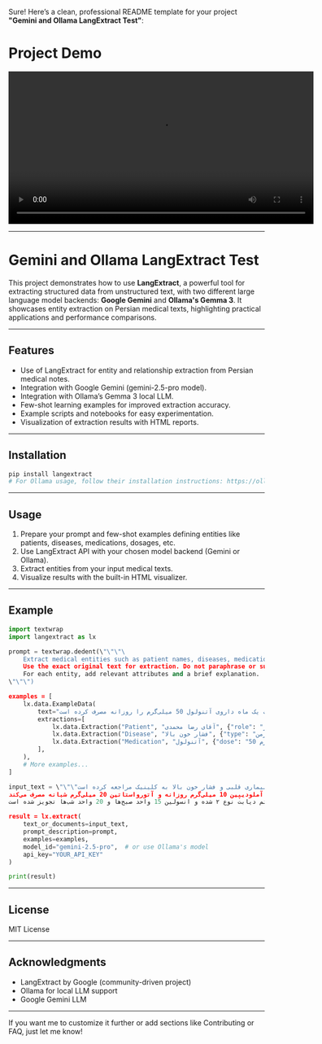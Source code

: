 Sure! Here’s a clean, professional README template for your project **"Gemini and Ollama LangExtract Test"**:

# Project Demo

<video width="600" controls>
  <source src="./demo.mp4" type="video/mp4">
  Your browser does not support the video tag.
</video>

---

# Gemini and Ollama LangExtract Test

This project demonstrates how to use **LangExtract**, a powerful tool for extracting structured data from unstructured text, with two different large language model backends: **Google Gemini** and **Ollama's Gemma 3**. It showcases entity extraction on Persian medical texts, highlighting practical applications and performance comparisons.

---

## Features

* Use of LangExtract for entity and relationship extraction from Persian medical notes.
* Integration with Google Gemini (gemini-2.5-pro model).
* Integration with Ollama’s Gemma 3 local LLM.
* Few-shot learning examples for improved extraction accuracy.
* Example scripts and notebooks for easy experimentation.
* Visualization of extraction results with HTML reports.

---

## Installation

```bash
pip install langextract
# For Ollama usage, follow their installation instructions: https://ollama.com/docs
```

---

## Usage

1. Prepare your prompt and few-shot examples defining entities like patients, diseases, medications, dosages, etc.
2. Use LangExtract API with your chosen model backend (Gemini or Ollama).
3. Extract entities from your input medical texts.
4. Visualize results with the built-in HTML visualizer.

---

## Example

```python
import textwrap
import langextract as lx

prompt = textwrap.dedent(\"\"\"\
    Extract medical entities such as patient names, diseases, medications, dosages, and treatment relationships.
    Use the exact original text for extraction. Do not paraphrase or summarize.
    For each entity, add relevant attributes and a brief explanation.
\"\"\")

examples = [
    lx.data.ExampleData(
        text="بیمار آقای رضا محمدی با سابقه فشار خون بالا، به مدت یک ماه داروی آتنولول 50 میلی‌گرم را روزانه مصرف کرده است.",
        extractions=[
            lx.data.Extraction("Patient", "آقای رضا محمدی", {"role": "بیمار"}),
            lx.data.Extraction("Disease", "فشار خون بالا", {"type": "مزمن"}),
            lx.data.Extraction("Medication", "آتنولول", {"dose": "50 میلی‌گرم", "duration": "یک ماه", "frequency": "روزانه"}),
        ],
    ),
    # More examples...
]

input_text = \"\"\"بیمار آقای علی رضایی، ۵۵ ساله، با سابقه بیماری قلبی و فشار خون بالا به کلینیک مراجعه کرده است.
وی به مدت ۶ ماه داروی آملودیپین 10 میلی‌گرم روزانه و آتورواستاتین 20 میلی‌گرم شبانه مصرف می‌کند.
همچنین، اخیراً دچار علائم دیابت نوع ۲ شده و انسولین 15 واحد صبح‌ها و 20 واحد شب‌ها تجویز شده است.\"\"\"

result = lx.extract(
    text_or_documents=input_text,
    prompt_description=prompt,
    examples=examples,
    model_id="gemini-2.5-pro",  # or use Ollama's model
    api_key="YOUR_API_KEY"
)

print(result)
```

---

## License

MIT License

---

## Acknowledgments

* LangExtract by Google (community-driven project)
* Ollama for local LLM support
* Google Gemini LLM

---

If you want me to customize it further or add sections like Contributing or FAQ, just let me know!
